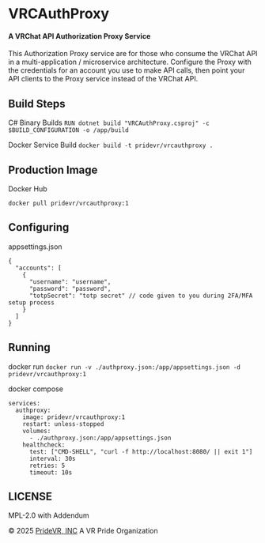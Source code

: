 # VRCAuthProxy
#### A VRChat API Authorization Proxy Service

This Authorization Proxy service are for those who consume the VRChat API in a multi-application / microservice architecture. Configure the Proxy with the credentials for an account you use to make API calls, then point your API clients to the Proxy service instead of the VRChat API.

## Build Steps
C# Binary Builds
`RUN dotnet build "VRCAuthProxy.csproj" -c $BUILD_CONFIGURATION -o /app/build`

Docker Service Build
`docker build -t pridevr/vrcauthproxy .`

## Production Image
Docker Hub
```
docker pull pridevr/vrcauthproxy:1
```

## Configuring
appsettings.json
```
{
  "accounts": [
    {
      "username": "username",
      "password": "password", 
      "totpSecret": "totp secret" // code given to you during 2FA/MFA setup process
    }
  ]
}
```

## Running
docker run
`docker run -v ./authproxy.json:/app/appsettings.json -d pridevr/vrcauthproxy:1`

docker compose 
```
services:
  authproxy:
    image: pridevr/vrcauthproxy:1
    restart: unless-stopped
    volumes:
      - ./authproxy.json:/app/appsettings.json
    healthcheck:
      test: ["CMD-SHELL", "curl -f http://localhost:8080/ || exit 1"]
      interval: 30s
      retries: 5
      timeout: 10s
```

## LICENSE
MPL-2.0 with Addendum


© 2025 [PrideVR, INC](https://pridevr.org)
A VR Pride Organization